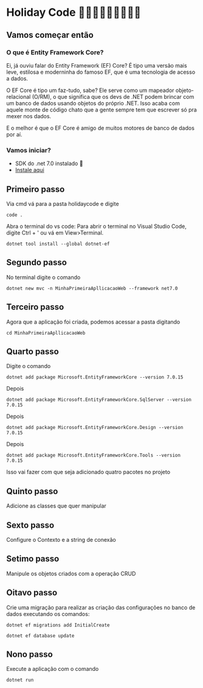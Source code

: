 # Holiday Code 🥳🎉💃🕺👯👯‍♂️👯‍♀️
## Vamos começar então 
### O que é Entity Framework Core?
Ei, já ouviu falar do Entity Framework (EF) Core? É tipo uma versão mais leve, estilosa e moderninha do famoso EF, que é uma tecnologia de acesso a dados.

O EF Core é tipo um faz-tudo, sabe? Ele serve como um mapeador objeto-relacional (O/RM), o que significa que os devs de .NET podem brincar com um banco de dados usando objetos do próprio .NET. Isso acaba com aquele monte de código chato que a gente sempre tem que escrever só pra mexer nos dados.

E o melhor é que o EF Core é amigo de muitos motores de banco de dados por aí.


### Vamos iniciar?

- SDK do .net 7.0 instalado 🫡
- [Instale aqui](https://dotnet.microsoft.com/en-us/download/dotnet/7.0)
  
## Primeiro passo 
Via cmd vá para a pasta holidaycode e digite 
```
code .
```
Abra o terminal do vs code: Para abrir o terminal no Visual Studio Code, digite Ctrl + ' ou vá em View>Terminal.
```
dotnet tool install --global dotnet-ef
```

## Segundo passo
No terminal digite o comando 
```
dotnet new mvc -n MinhaPrimeiraApllicacaoWeb --framework net7.0
```

## Terceiro passo
Agora que a aplicação foi criada, podemos acessar a pasta digitando
```
cd MinhaPrimeiraApllicacaoWeb
```
## Quarto passo
Digite o comando 
```
dotnet add package Microsoft.EntityFrameworkCore --version 7.0.15
```
Depois
```
dotnet add package Microsoft.EntityFrameworkCore.SqlServer --version 7.0.15
```
Depois
```
dotnet add package Microsoft.EntityFrameworkCore.Design --version 7.0.15
```
Depois
```
dotnet add package Microsoft.EntityFrameworkCore.Tools --version 7.0.15
```
Isso vai fazer com que seja adicionado quatro pacotes no projeto

## Quinto passo
Adicione as classes que quer manipular

## Sexto passo
Configure o Contexto e a string de conexão

## Setimo passo
Manipule os objetos criados com a operação CRUD

## Oitavo passo
Crie uma migração para realizar as criação das configurações no banco de dados
executando os comandos:
```
dotnet ef migrations add InitialCreate
```
```
dotnet ef database update
```
## Nono passo
Execute a aplicação com o comando 
```
dotnet run
```






